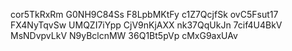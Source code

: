 cor5TkRxRm
G0NH9C84Ss
F8LpbMKtFy
c1Z7QcjfSk
ovC5Fsut17
FX4NyTqvSw
UMQZI7iYpp
CjV9nKjAXX
nk37QqUkJn
7cif4U4BkV
MsNDvpvLkV
N9yBclcnMW
36Q1Bt5pVp
cMxG9axUAv
